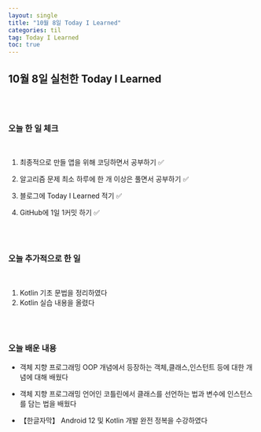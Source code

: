 ```yaml
---
layout: single
title: "10월 8일 Today I Learned"
categories: til
tag: Today I Learned
toc: true
---
```


## 10월 8일 실천한 Today I Learned

<br><br>

### 오늘 한 일 체크
<br>

1. 최종적으로 만들 앱을 위해 코딩하면서 공부하기 ✅

2. 알고리즘 문제 최소 하루에 한 개 이상은 풀면서 공부하기 ✅

3. 블로그에 Today I Learned 적기 ✅

4. GitHub에 1일 1커밋 하기 ✅

<br><br>

### 오늘 추가적으로 한 일
<br>

1. Kotlin 기초 문법을 정리하였다
1. Kotlin 실습 내용을 올렸다

<br><br>

### 오늘 배운 내용

* 객체 지향 프로그래밍 OOP 개념에서 등장하는 객체,클래스,인스턴트 등에 
대한 개념에 대해 배웠다

* 객체 지향 프로그래밍 언어인 코틀린에서 클래스를 선언하는 법과 변수에 인스턴스를
담는 법을 배웠다

* 【한글자막】 Android 12 및 Kotlin 개발 완전 정복을 수강하였다

